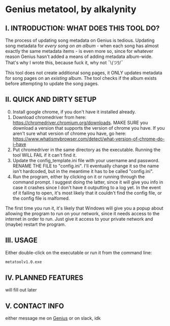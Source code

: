 # Genius metatool, by alkalynity

## I. INTRODUCTION: WHAT DOES THIS TOOL DO?

The process of updating song metadata on Genius is tedious. Updating song metadata for *every song on an album* - when each song has almost exactly the same metadata items - is even more so, since for whatever reason Genius hasn't added a means of adding metadata album-wide. That's why I wrote this, because fuck it, why not ¯\\_(ツ)_/¯

This tool does not create additional song pages, it ONLY updates metadata for song pages on an *existing* album. The tool checks if the album exists before attempting to update the song pages.

## II. QUICK AND DIRTY SETUP
0. Install google chrome, if you don't have it installed already.
1. Download chromedriver from here: https://chromedriver.chromium.org/downloads. MAKE SURE you download a version that supports the version of chrome you have. If you aren't sure what version of chrome you have, go here: https://www.whatismybrowser.com/detect/what-version-of-chrome-do-i-have
2. Put chromedriver in the same directory as the executable. Running the tool WILL FAIL if it can't find it.
3. Update the config_template.ini file with your username and password. RENAME THE FILE to "config.ini". I'll eventually change it so the name isn't hardcoded, but in the meantime it has to be called "config.ini".
4. Run the program, either by clicking on it or running through the command prompt. I suggest doing the latter, since it will give you info in case it crashes since I don't have it outputting to a log yet. In the event of it failing to open, it's most likely that it couldn't find the config file, or the config file is malfomed.

The first time you run it, it's likely that Windows will give you a popup about allowing the program to run on your network, since it needs access to the internet in order to run. Just give it access to your private network and (maybe) restart the program.

## III. USAGE

Either double-click on the executable or run it from the command line:
```sh
metatoolv1.0.exe
```

## IV. PLANNED FEATURES
will fill out later

## V. CONTACT INFO
either message me on [Genius](https://genius.com/Alkalynity) or on slack, idk
